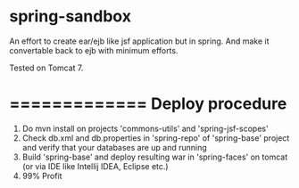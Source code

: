 spring-sandbox
==============

An effort to create ear/ejb like jsf application but in spring. And make it convertable back to ejb with minimum efforts.

Tested on Tomcat 7.

=============
Deploy procedure
=============

1. Do mvn install on projects 'commons-utils' and 'spring-jsf-scopes'
2. Check db.xml and db.properties in 'spring-repo' of 'spring-base' project and verify that your databases are up and running
3. Build 'spring-base' and deploy resulting war in 'spring-faces'  on tomcat (or via IDE like Intellij IDEA, Eclipse etc.)
4. 99% Profit 

